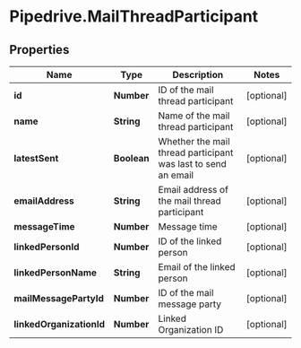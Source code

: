 # Pipedrive.MailThreadParticipant

## Properties

Name | Type | Description | Notes
------------ | ------------- | ------------- | -------------
**id** | **Number** | ID of the mail thread participant | [optional] 
**name** | **String** | Name of the mail thread participant | [optional] 
**latestSent** | **Boolean** | Whether the mail thread participant was last to send an email | [optional] 
**emailAddress** | **String** | Email address of the mail thread participant | [optional] 
**messageTime** | **Number** | Message time | [optional] 
**linkedPersonId** | **Number** | ID of the linked person | [optional] 
**linkedPersonName** | **String** | Email of the linked person | [optional] 
**mailMessagePartyId** | **Number** | ID of the mail message party | [optional] 
**linkedOrganizationId** | **Number** | Linked Organization ID | [optional] 


